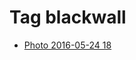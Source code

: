 <!--
title: Tag blackwall
date: 2020-06-28T14:56:50.521Z
tags:
-->
# Tag blackwall

 * [Photo 2016-05-24 18](144866489077.md)